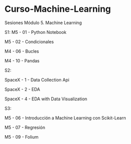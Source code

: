 # Curso-Machine-Learning

Sesiones Módulo 5. Machine Learning

S1:
M5 - 01 - Python Notebook

M5 - 02 - Condicionales

M4 - 06 - Bucles

M4 - 10 - Pandas

S2:

SpaceX - 1 - Data Collection Api

SpaceX - 2 - EDA

SpaceX - 4 - EDA with Data Visualization

S3:

M5 - 06 - Introducción a Machine Learning con Scikit-Learn

M5 - 07 - Regresión

M5 - 09 - Folium
